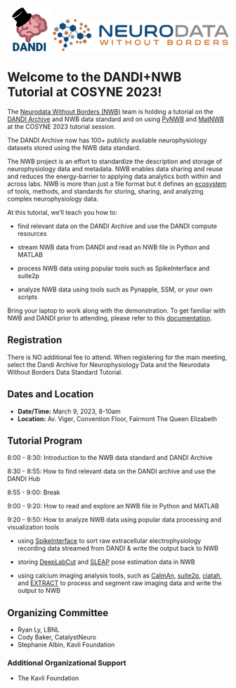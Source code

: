 <p float="left">
  <img src="dandi-logo.png" width="100" />
  <img src="../HCK08_2020_Remote/logo_brain_text_white_hor.png" width="400" /> 
</p>

# Welcome to the DANDI+NWB Tutorial at COSYNE 2023!

The [Neurodata Without Borders (NWB)](https://www.nwb.org/) team is holding a tutorial on the [DANDI Archive](https://www.dandiarchive.org/) and NWB data standard and on using [PyNWB](https://pynwb.readthedocs.io/en/stable/) and [MatNWB](https://neurodatawithoutborders.github.io/matnwb) at the COSYNE 2023 tutorial session.

The DANDI Archive now has 100+ publicly available neurophysiology datasets stored using the NWB data standard.

The NWB project is an effort to standardize the description and storage of neurophysiology data and metadata. NWB enables data sharing and reuse and reduces the energy-barrier to applying data analytics both within and across labs. NWB is more than just a file format but it defines an [ecosystem](https://nwb-overview.readthedocs.io/en/latest/tools/tools_home.html) of tools, methods, and standards for storing, sharing, and analyzing complex neurophysiology data.

At this tutorial, we’ll teach you how to:

- find relevant data on the DANDI Archive and use the DANDI compute resources 

- stream NWB data from DANDI and read an NWB file in Python and MATLAB

- process NWB data using popular tools such as SpikeInterface and suite2p

- analyze NWB data using tools such as Pynapple, SSM, or your own scripts

Bring your laptop to work along with the demonstration. To get familiar with NWB and DANDI prior to attending, please refer to this [documentation](https://nwb-overview.readthedocs.io/en/latest/index.html).



## Registration

There is NO additional fee to attend. When registering for the main meeting, select the Dandi Archive for Neurophysiology Data and the Neurodata Without Borders Data Standard Tutorial.



## Dates and Location

* **Date/Time:** March 9, 2023, 8-10am
* **Location:** Av. Viger, Convention Floor, Fairmont The Queen Elizabeth



## Tutorial Program

8:00 - 8:30: Introduction to the NWB data standard and DANDI Archive

8:30 - 8:55: How to find relevant data on the DANDI archive and use the DANDI Hub

8:55 - 9:00: Break

9:00 - 9:20: How to read and explore an NWB file in Python and MATLAB

9:20 - 9:50: How to analyze NWB data using popular data processing and visualization tools

- using [SpikeInterface](https://github.com/SpikeInterface/spikeinterface#spikeinterface-a-unified-framework-for-spike-sorting) to sort raw extracellular electrophysiology recording data streamed from DANDI & write the output back to NWB

- storing [DeepLabCut](http://www.mackenziemathislab.org/deeplabcut) and [SLEAP](https://sleap.ai/) pose estimation data in NWB

- using calcium imaging analysis tools, such as [CaImAn](https://github.com/flatironinstitute/CaImAn#caiman), [suite2p](https://www.suite2p.org/), [ciatah](https://github.com/bahanonu/ciatah), and [EXTRACT](https://github.com/schnitzer-lab/EXTRACT-public) to process and segment raw imaging data and write the output to NWB


## Organizing Committee

* Ryan Ly, LBNL
* Cody Baker, CatalystNeuro
* Stephanie Albin, Kavli Foundation



### Additional Organizational Support

- The Kavli Foundation
